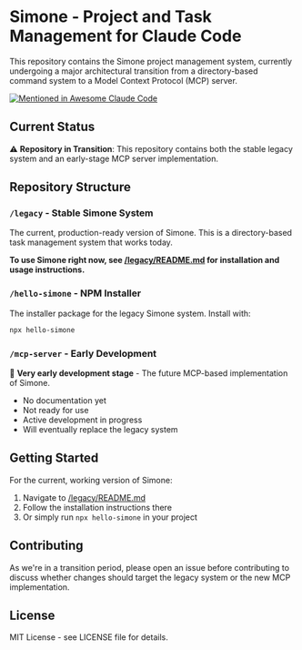 # Simone - Project and Task Management for Claude Code

This repository contains the Simone project management system, currently undergoing a major architectural transition from a directory-based command system to a Model Context Protocol (MCP) server.

[![Mentioned in Awesome Claude Code](https://awesome.re/mentioned-badge.svg)](https://github.com/hesreallyhim/awesome-claude-code)

## Current Status

⚠️ **Repository in Transition**: This repository contains both the stable legacy system and an early-stage MCP server implementation.

## Repository Structure

### `/legacy` - Stable Simone System

The current, production-ready version of Simone. This is a directory-based task management system that works today.

**To use Simone right now, see [/legacy/README.md](/legacy/README.md) for installation and usage instructions.**

### `/hello-simone` - NPM Installer

The installer package for the legacy Simone system. Install with:

```bash
npx hello-simone
```

### `/mcp-server` - Early Development

🚧 **Very early development stage** - The future MCP-based implementation of Simone.

- No documentation yet
- Not ready for use
- Active development in progress
- Will eventually replace the legacy system

## Getting Started

For the current, working version of Simone:

1. Navigate to [/legacy/README.md](/legacy/README.md)
2. Follow the installation instructions there
3. Or simply run `npx hello-simone` in your project

## Contributing

As we're in a transition period, please open an issue before contributing to discuss whether changes should target the legacy system or the new MCP implementation.

## License

MIT License - see LICENSE file for details.
